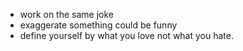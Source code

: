 

- work on the same joke
- exaggerate something could be funny
- define yourself by what you love not what you hate.



